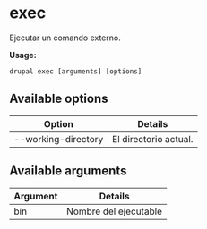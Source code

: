 # exec
Ejecutar un comando externo.

**Usage:**
```
drupal exec [arguments] [options]
```

## Available options
Option | Details
-------|-------------
--working-directory | El directorio actual.

## Available arguments
Argument | Details
---------|-------------
bin | Nombre del ejecutable
